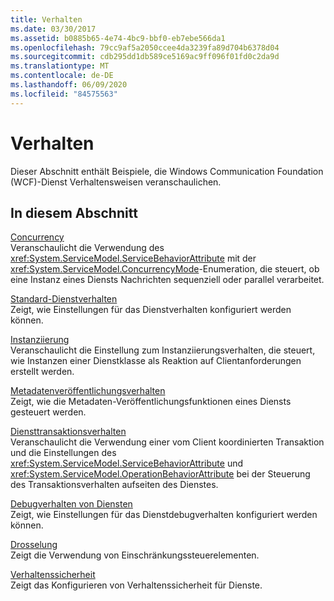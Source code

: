 ```yaml
---
title: Verhalten
ms.date: 03/30/2017
ms.assetid: b0885b65-4e74-4bc9-bbf0-eb7ebe566da1
ms.openlocfilehash: 79cc9af5a2050ccee4da3239fa89d704b6378d04
ms.sourcegitcommit: cdb295dd1db589ce5169ac9ff096f01fd0c2da9d
ms.translationtype: MT
ms.contentlocale: de-DE
ms.lasthandoff: 06/09/2020
ms.locfileid: "84575563"
---
```

# <a name="behaviors"></a>Verhalten
Dieser Abschnitt enthält Beispiele, die Windows Communication Foundation (WCF)-Dienst Verhaltensweisen veranschaulichen.  
  
## <a name="in-this-section"></a>In diesem Abschnitt  
 [Concurrency](concurrency.md)  
 Veranschaulicht die Verwendung des <xref:System.ServiceModel.ServiceBehaviorAttribute> mit der <xref:System.ServiceModel.ConcurrencyMode>-Enumeration, die steuert, ob eine Instanz eines Diensts Nachrichten sequenziell oder parallel verarbeitet.  
  
 [Standard-Dienstverhalten](default-service-behavior.md)  
 Zeigt, wie Einstellungen für das Dienstverhalten konfiguriert werden können.  
  
 [Instanziierung](instancing.md)  
 Veranschaulicht die Einstellung zum Instanziierungsverhalten, die steuert, wie Instanzen einer Dienstklasse als Reaktion auf Clientanforderungen erstellt werden.  
  
 [Metadatenveröffentlichungsverhalten](metadata-publishing-behavior.md)  
 Zeigt, wie die Metadaten-Veröffentlichungsfunktionen eines Diensts gesteuert werden.  
  
 [Diensttransaktionsverhalten](service-transaction-behavior.md)  
 Veranschaulicht die Verwendung einer vom Client koordinierten Transaktion und die Einstellungen des <xref:System.ServiceModel.ServiceBehaviorAttribute> und <xref:System.ServiceModel.OperationBehaviorAttribute> bei der Steuerung des Transaktionsverhalten aufseiten des Dienstes.  
  
 [Debugverhalten von Diensten](service-debug-behavior.md)  
 Zeigt, wie Einstellungen für das Dienstdebugverhalten konfiguriert werden können.  
  
 [Drosselung](throttling.md)  
 Zeigt die Verwendung von Einschränkungssteuerelementen.  
  
 [Verhaltenssicherheit](behavior-security.md)  
 Zeigt das Konfigurieren von Verhaltenssicherheit für Dienste.
